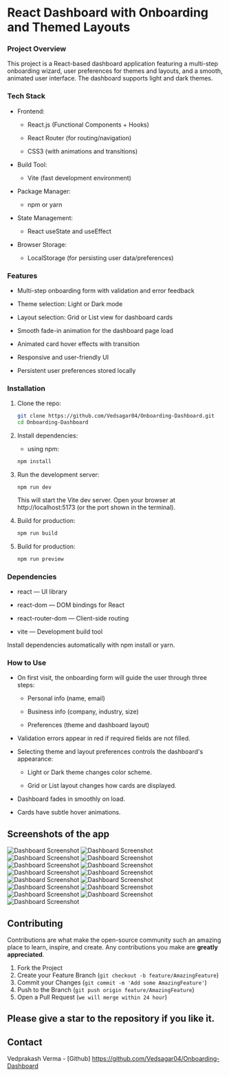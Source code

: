 # React Dashboard with Onboarding and Themed Layouts

### Project Overview
This project is a React-based dashboard application featuring a multi-step onboarding wizard, user preferences for themes and layouts, and a smooth, animated user interface. The dashboard supports light and dark themes.

### Tech Stack
- Frontend:

    - React.js (Functional Components + Hooks)

    - React Router (for routing/navigation)

    - CSS3 (with animations and transitions)

- Build Tool:

    - Vite (fast development environment)

- Package Manager:

    - npm or yarn

- State Management:

    - React useState and useEffect

- Browser Storage:

    - LocalStorage (for persisting user data/preferences)

### Features
- Multi-step onboarding form with validation and error feedback

- Theme selection: Light or Dark mode

- Layout selection: Grid or List view for dashboard cards

- Smooth fade-in animation for the dashboard page load

- Animated card hover effects with transition

- Responsive and user-friendly UI

- Persistent user preferences stored locally
  
### Installation

1. Clone the repo:
   ```sh
   git clone https://github.com/Vedsagar04/Onboarding-Dashboard.git
   cd Onboarding-Dashboard
   ```
2. Install dependencies:
   - using npm:
   ```sh
   npm install
   ```
4. Run the development server:
   ```env
   npm run dev
   ```
   This will start the Vite dev server. Open your browser at http://localhost:5173 (or the port shown in the terminal).

5. Build for production:
   ```sh
   npm run build
   ```
6. Build for production:
   ```sh
   npm run preview
   ```
### Dependencies
- react — UI library

- react-dom — DOM bindings for React

- react-router-dom — Client-side routing

- vite — Development build tool

Install dependencies automatically with npm install or yarn.

### How to Use
- On first visit, the onboarding form will guide the user through three steps:

    - Personal info (name, email)

    - Business info (company, industry, size)

    - Preferences (theme and dashboard layout)

- Validation errors appear in red if required fields are not filled.

- Selecting theme and layout preferences controls the dashboard's appearance:

    - Light or Dark theme changes color scheme.

    - Grid or List layout changes how cards are displayed.

- Dashboard fades in smoothly on load.

- Cards have subtle hover animations.

## Screenshots of the app

![Dashboard Screenshot](/src/assets/1.png)
![Dashboard Screenshot](/src/assets/2.png)
![Dashboard Screenshot](/src/assets/3.png)
![Dashboard Screenshot](/src/assets/4.png)
![Dashboard Screenshot](/src/assets/5.png)
![Dashboard Screenshot](/src/assets/6.png)
![Dashboard Screenshot](/src/assets/7.png)
![Dashboard Screenshot](/src/assets/8.png)
![Dashboard Screenshot](/src/assets/8.1.png)
![Dashboard Screenshot](/src/assets/8.2.png)
![Dashboard Screenshot](/src/assets/9.png)
![Dashboard Screenshot](/src/assets/10.png)
![Dashboard Screenshot](/src/assets/11.png)
![Dashboard Screenshot](/src/assets/12.png)
![Dashboard Screenshot](/src/assets/13.png)

## Contributing

Contributions are what make the open-source community such an amazing place to learn, inspire, and create. Any contributions you make are **greatly appreciated**.

1. Fork the Project
2. Create your Feature Branch (`git checkout -b feature/AmazingFeature`)
3. Commit your Changes (`git commit -m 'Add some AmazingFeature'`)
4. Push to the Branch (`git push origin feature/AmazingFeature`)
5. Open a Pull Request (`we will merge within 24 hour`)

## Please give a star to the repository if you like it.

## Contact 
Vedprakash Verma - [Github] https://github.com/Vedsagar04/Onboarding-Dashboard

